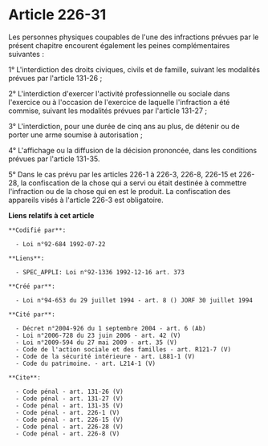 # Article 226-31

Les personnes physiques coupables de l'une des infractions prévues par le présent chapitre encourent également les peines
complémentaires suivantes : 

1° L'interdiction des droits civiques, civils et de famille, suivant les modalités prévues par l'article 131-26 ; 

2° L'interdiction d'exercer l'activité professionnelle ou sociale dans l'exercice ou à l'occasion de l'exercice de laquelle
l'infraction a été commise, suivant les modalités prévues par l'article 131-27 ; 

3° L'interdiction, pour une durée de cinq ans au plus, de détenir ou de porter une arme soumise à autorisation ; 

4° L'affichage ou la diffusion de la décision prononcée, dans les conditions prévues par l'article 131-35.

5° Dans le cas prévu par les articles 226-1 à 226-3, 226-8, 226-15 et 226-28, la confiscation de la chose qui a servi ou
était destinée à commettre l'infraction ou de la chose qui en est le produit. La confiscation des appareils visés à l'article
226-3 est obligatoire.

**Liens relatifs à cet article**

	**Codifié par**:

	  - Loi n°92-684 1992-07-22

	**Liens**:

	  - SPEC_APPLI: Loi n°92-1336 1992-12-16 art. 373

	**Créé par**:

	  - Loi n°94-653 du 29 juillet 1994 - art. 8 () JORF 30 juillet 1994

	**Cité par**:

	  - Décret n°2004-926 du 1 septembre 2004 - art. 6 (Ab)
	  - Loi n°2006-728 du 23 juin 2006 - art. 42 (V)
	  - Loi n°2009-594 du 27 mai 2009 - art. 35 (V)
	  - Code de l'action sociale et des familles - art. R121-7 (V)
	  - Code de la sécurité intérieure - art. L881-1 (V)
	  - Code du patrimoine. - art. L214-1 (V)

	**Cite**:

	  - Code pénal - art. 131-26 (V)
	  - Code pénal - art. 131-27 (V)
	  - Code pénal - art. 131-35 (V)
	  - Code pénal - art. 226-1 (V)
	  - Code pénal - art. 226-15 (V)
	  - Code pénal - art. 226-28 (V)
	  - Code pénal - art. 226-8 (V)
